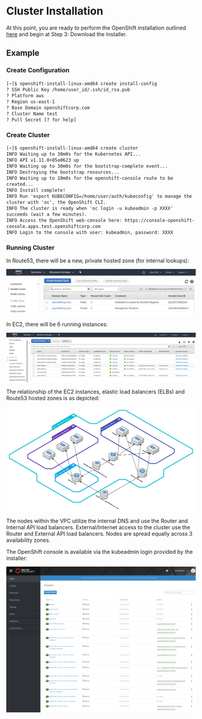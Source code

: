 # Cluster Installation

At this point, you are ready to perform the OpenShift installation outlined [here][cloud-install] and begin at
Step 3: Download the Installer.

## Example

### Create Configuration

```console
[~]$ openshift-install-linux-amd64 create install-config
? SSH Public Key /home/user_id/.ssh/id_rsa.pub
? Platform aws
? Region us-east-1
? Base Domain openshiftcorp.com
? Cluster Name test
? Pull Secret [? for help]
```

### Create Cluster

```console
[~]$ openshift-install-linux-amd64 create cluster
INFO Waiting up to 30m0s for the Kubernetes API...
INFO API v1.11.0+85a0623 up
INFO Waiting up to 30m0s for the bootstrap-complete event...
INFO Destroying the bootstrap resources...
INFO Waiting up to 10m0s for the openshift-console route to be created...
INFO Install complete!
INFO Run 'export KUBECONFIG=/home/user/auth/kubeconfig' to manage the cluster with 'oc', the OpenShift CLI.
INFO The cluster is ready when 'oc login -u kubeadmin -p XXXX' succeeds (wait a few minutes).
INFO Access the OpenShift web-console here: https://console-openshift-console.apps.test.openshiftcorp.com
INFO Login to the console with user: kubeadmin, password: XXXX
```

### Running Cluster

In Route53, there will be a new, private hosted zone (for internal lookups):

![Route53 private hosted zone](images/install_private_hosted_zone.png)

In EC2, there will be 6 running instances:

![EC2 instances after install](images/install_nodes.png)

The relationship of the EC2 instances, elastic load balancers (ELBs) and Route53 hosted zones is as depicted:

![Architecture relationship of ELBs and instances](images/install_nodes_elbs.png)

The nodes within the VPC utilize the internal DNS and use the Router and Internal API load balancers. External/Internet
access to the cluster use the Router and External API load balancers. Nodes are spread equally across 3 availability
zones.

The OpenShift console is available via the kubeadmin login provided by the installer:

![OpenShift web console](images/install_console.png)

[cloud-install]: https://cloud.openshift.com/clusters/install
